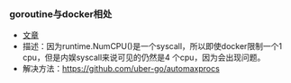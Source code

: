 ### goroutine与docker相处
* [文章](https://zhuanlan.zhihu.com/p/100165648)
* 描述：因为runtime.NumCPU()是一个syscall，所以即使docker限制一个1 cpu，但是内娱syscall来说可见的仍然是4 个cpu，因为会出现问题。
* 解决方法：https://github.com/uber-go/automaxprocs